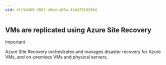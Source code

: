 ```yaml
---
uid: 4fc5dd89-3067-49ed-a65a-42d4f9182964
---
```

## VMs are replicated using Azure Site Recovery

> [!IMPORTANT]
> Azure Site Recovery orchestrates and manages disaster recovery for Azure VMs, and on-premises VMs and physical servers.

